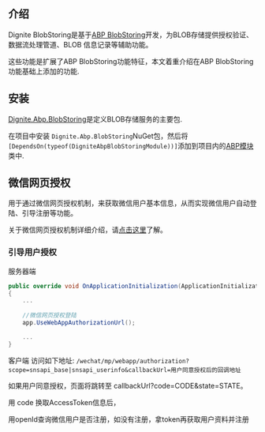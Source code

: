 ## 介绍

Dignite BlobStoring是基于[ABP BlobStoring](https://docs.abp.io/zh-Hans/abp/latest/Blob-Storing)开发，为BLOB存储提供授权验证、 数据流处理管道、BLOB 信息记录等辅助功能。

这些功能是扩展了ABP BlobStoring功能特征，本文着重介绍在ABP BlobStoring功能基础上添加的功能.

## 安装

[Dignite.Abp.BlobStoring](https://www.nuget.org/packages/Dignite.Abp.BlobStoring)是定义BLOB存储服务的主要包. 

在项目中安装 `Dignite.Abp.BlobStoring`NuGet包，然后将`[DependsOn(typeof(DigniteAbpBlobStoringModule))]`添加到项目内的[ABP模块](https://docs.abp.io/zh-Hans/abp/latest/Module-Development-Basics)类中.

## 微信网页授权

用于通过微信网页授权机制，来获取微信用户基本信息，从而实现微信用户自动登陆、引导注册等功能。

关于微信网页授权机制详细介绍，请[点击这里](https://developers.weixin.qq.com/doc/offiaccount/OA_Web_Apps/Wechat_webpage_authorization.html)了解。

### 引导用户授权

服务器端

````csharp
public override void OnApplicationInitialization(ApplicationInitializationContext context)
{
    ...
    
    //微信网页授权登陆
    app.UseWebAppAuthorizationUrl();

    ...
}
````

客户端
访问如下地址:
`/wechat/mp/webapp/authorization?scope=snsapi_base|snsapi_userinfo&callbackUrl=用户同意授权后的回调地址`

如果用户同意授权，页面将跳转至 callbackUrl?code=CODE&state=STATE。

用 code 换取AccessToken信息后，




用openId查询微信用户是否注册，如没有注册，拿token再获取用户资料并注册